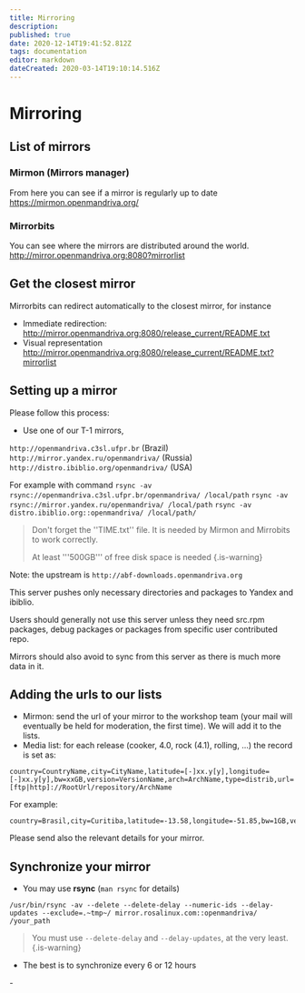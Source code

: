 ```yaml
---
title: Mirroring
description: 
published: true
date: 2020-12-14T19:41:52.812Z
tags: documentation
editor: markdown
dateCreated: 2020-03-14T19:10:14.516Z
---
```


# Mirroring
## List of mirrors

### Mirmon (Mirrors manager)
From here you can see if a mirror is regularly up to date
https://mirmon.openmandriva.org/

### Mirrorbits
You can see where the mirrors are distributed around the world.
http://mirror.openmandriva.org:8080?mirrorlist

## Get the closest mirror
Mirrorbits can redirect automatically to the closest mirror, for instance
- Immediate redirection: http://mirror.openmandriva.org:8080/release_current/README.txt 
- Visual representation http://mirror.openmandriva.org:8080/release_current/README.txt?mirrorlist

## Setting up a mirror
Please follow this process:
* Use one of our T-1 mirrors,

`http://openmandriva.c3sl.ufpr.br` (Brazil)
`http://mirror.yandex.ru/openmandriva/` (Russia)
`http://distro.ibiblio.org/openmandriva/` (USA)

For example with command 
`rsync -av rsync://openmandriva.c3sl.ufpr.br/openmandriva/ /local/path`
`rsync -av rsync://mirror.yandex.ru/openmandriva/ /local/path`
`rsync -av distro.ibiblio.org::openmandriva/ /local/path/`
> Don't forget the ''TIME.txt'' file. It is needed by Mirmon and Mirrobits to work correctly.
>
> At least '''500GB''' of free disk space is needed
{.is-warning}


Note: the upstream is
`http://abf-downloads.openmandriva.org`

This server pushes only necessary directories and packages to Yandex and ibiblio.

Users should generally not use this server unless they need src.rpm packages, debug packages or packages from specific user contributed repo.

Mirrors should also avoid to sync from this server as there is much more data in it.

## Adding the urls to our lists
* Mirmon: send the url of your mirror to the workshop team (your mail will eventually be held for moderation, the first time).
We will add it to the lists.
* Media list: for each release (cooker, 4.0, rock (4.1), rolling, ...) the record is set as:

```
country=CountryName,city=CityName,latitude=[-]xx.y[y],longitude=[-]xx.y[y],bw=xxGB,version=VersionName,arch=ArchName,type=distrib,url=[ftp|http]://RootUrl/repository/ArchName
```

For example:
```
country=Brasil,city=Curitiba,latitude=-13.58,longitude=-51.85,bw=1GB,version=2013.0,arch=x86_64,type=distrib,url=ftp://openmandriva.c3sl.ufpr.br/openmandriva/openmandriva2013.0/repository/x86_64/
```

Please send also the relevant details for your mirror.

## Synchronize your mirror
* You may use **rsync** (`man rsync` for details)

```
/usr/bin/rsync -av --delete --delete-delay --numeric-ids --delay-updates --exclude=.~tmp~/ mirror.rosalinux.com::openmandriva/ /your_path
```

> You must use `--delete-delay` and `--delay-updates`, at the very least.
{.is-warning}

* The best is to synchronize every 6 or 12 hours

\-



